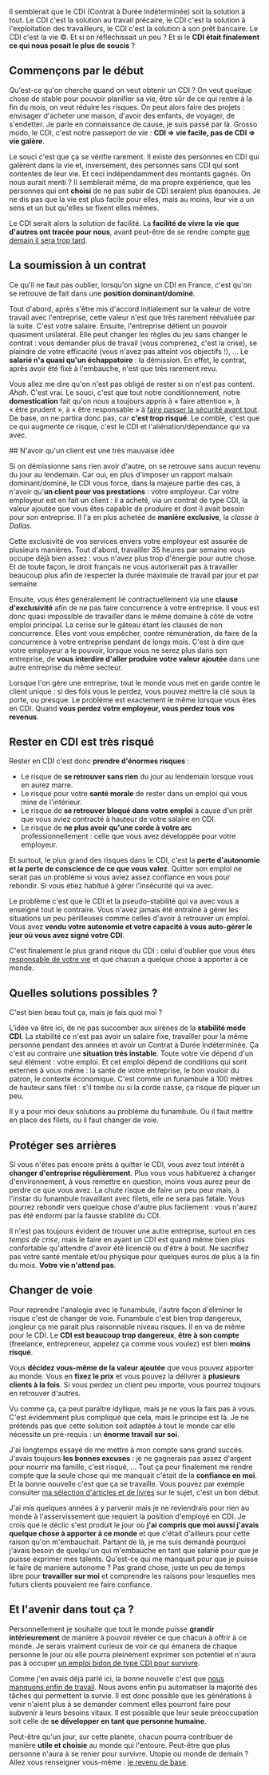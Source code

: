 <!-- 
.. title: Et si le CDI était une connerie ?
.. slug: et-si-le-cdi-etait-une-connerie
.. date: 2013-11-11 22:48:22+01:00
.. tags: Développement personnel, Carrière et travail, Revenu de base
.. category: 
.. link: 
.. description: 
.. type: text
-->

Il semblerait que le CDI (Contrat à Durée Indéterminée) soit la solution à tout. Le CDI c'est la solution au travail précaire, le CDI c'est la solution à l'exploitation des travailleurs, le CDI c'est la solution à son prêt bancaire. Le CDI c'est la vie ©. Et si on réfléchissait un peu ? Et si le **CDI était finalement ce qui nous posait le plus de soucis** ?
<!-- TEASER_END -->
## Commençons par le début

Qu'est-ce qu'on cherche quand on veut obtenir un CDI ? On veut quelque chose de stable pour pouvoir planifier sa vie, être sûr de ce qui rentre à la fin du mois, on veut réduire les risques. On peut alors faire des projets : envisager d'acheter une maison, d'avoir des enfants, de voyager, de s'endetter. Je parle en connaissance de cause, je suis passé par là. Grosso modo, le CDI, c'est notre passeport de vie : **CDI =&gt; vie facile, pas de CDI =&gt; vie galère**.

Le souci c'est que ça se vérifie rarement. Il existe des personnes en CDI qui galèrent dans la vie et, inversement, des personnes sans CDI qui sont contentes de leur vie. Et ceci indépendamment des montants gagnés. On nous aurait menti ? Il semblerait même, de ma propre expérience, que les personnes qui ont **choisi** de ne pas subir de CDI seraient plus épanouies. Je ne dis pas que la vie est plus facile pour elles, mais au moins, leur vie a un sens et un but qu'elles se fixent elles mêmes.

Le CDI serait alors la solution de facilité. La **facilité de vivre la vie que d'autres ont tracée pour nous**, avant peut-être de se rendre compte [que demain il sera trop tard](/blog/demain-il-sera-peut-être-trop-tard/).

## La soumission à un contrat

Ce qu'il ne faut pas oublier, lorsqu'on signe un CDI en France, c'est qu'on se retrouve de fait dans une **position dominant/dominé**. 

Tout d'abord, après s'être mis d'accord initialement sur la valeur de votre travail avec l'entreprise, cette valeur n'est que très rarement réévaluée par la suite. C'est votre salaire. Ensuite, l'entreprise détient un pouvoir quasiment unilatéral. Elle peut changer les règles du jeu sans changer le contrat : vous demander plus de travail (vous comprenez, c'est la crise), se plaindre de votre efficacité (vous n'avez pas atteint vos objectifs !), … Le **salarié n'a quasi qu'un échappatoire** : la démission. En effet, le contrat, après avoir été fixé à l'embauche, n'est que très rarement revu.

Vous allez me dire qu'on n'est pas obligé de rester si on n'est pas content. _Ahah_. C'est vrai. Le souci, c'est que tout notre conditionnement, notre **domestication** fait qu'on nous a toujours appris à « faire attention », à « être prudent », à « être responsable » à [faire passer la sécurité avant tout](/blog/le-danger-ne-vient-pas-do%C3%B9-vous-pensez/). De base, on ne partira donc pas, car **c'est trop risqué**. Le comble, c'est que ce qui augmente ce risque, c'est le CDI et l'aliénation/dépendance qui va avec.

## N'avoir qu'un client est une très mauvaise idée

Si on démissionne sans rien avoir d'autre, on se retrouve sans aucun revenu du jour au lendemain. Car oui, en plus d'imposer un rapport malsain dominant/dominé, le CDI vous force, dans la majeure partie des cas, à n'avoir qu'**un client pour vos prestations** : votre employeur. Car votre employeur est en fait un client : il a acheté, via un contrat de type CDI, la valeur ajoutée que vous êtes capable de produire et dont il avait besoin pour son entreprise. Il l'a en plus achetée de **manière exclusive**, la _classe à Dallas_.

Cette exclusivité de vos services envers votre employeur est assurée de plusieurs manières. Tout d'abord, travailler 35 heures par semaine vous occupe déjà bien assez : vous n'avez plus trop d'énergie pour autre chose. Et de toute façon, le droit français ne vous autoriserait pas à travailler beaucoup plus afin de respecter la durée maximale de travail par jour et par semaine.

Ensuite, vous êtes généralement lié contractuellement via une **clause d'exclusivité** afin de ne pas faire concurrence à votre entreprise. Il vous est donc quasi impossible de travailler dans le même domaine à côté de votre emploi principal. La cerise sur le gâteau étant les clauses de non concurrence. Elles vont vous empêcher, contre rémunération, de faire de la concurrence à votre entreprise pendant de longs mois. C'est à dire que votre employeur a le pouvoir, lorsque vous ne serez plus dans son entreprise, de **vous interdire d'aller produire votre valeur ajoutée** dans une autre entreprise du même secteur.

Lorsque l'on gère une entreprise, tout le monde vous met en garde contre le client unique : si des fois vous le perdez, vous pouvez mettre la clé sous la porte, ou presque. Le problème est exactement le même lorsque vous êtes en CDI. Quand **vous perdez votre employeur, vous perdez tous vos revenus**.

## Rester en CDI est très risqué

Rester en CDI c'est donc **prendre d'énormes risques** : 

- Le risque de **se retrouver sans rien** du jour au lendemain lorsque vous en aurez marre. 
- Le risque pour votre **santé morale** de rester dans un emploi qui vous mine de l'intérieur.
- Le risque de **se retrouver bloqué dans votre emploi** à cause d'un prêt que vous aviez contracté à hauteur de votre salaire en CDI.
- Le risque de **ne plus avoir qu'une corde à votre arc** professionnellement : celle que vous avez développée pour votre employeur.

Et surtout, le plus grand des risques dans le CDI, c'est la **perte d'autonomie et la perte de conscience de ce que vous valez**. Quitter son emploi ne serait pas un problème si vous aviez assez confiance en vous pour rebondir. Si vous étiez habitué à gérer l'insécurité qui va avec.

Le problème c'est que le CDI et la pseudo-stabilité qui va avec vous a enseigné tout le contraire. Vous n'avez jamais été entraîné à gérer les situations un peu périlleuses comme celles d'avoir à retrouver un emploi. Vous avez **vendu votre autonomie et votre capacité à vous auto-gérer le jour où vous avez signé votre CDI**.

C'est finalement le plus grand risque du CDI : celui d'oublier que vous êtes [responsable de votre vie](/blog/le-secret-pour-prendre-ses-responsabilités-et-ne-plus-se-comporter-en-victime/) et que chacun a quelque chose à apporter à ce monde.

## Quelles solutions possibles ?

C'est bien beau tout ça, mais je fais quoi moi ?

L'idée va être ici, de ne pas succomber aux sirènes de la **stabilité mode CDI**. La stabilité ce n'est pas avoir un salaire fixe, travailler pour la même personne pendant des années et avoir un Contrat à Durée Indéterminée. Ça c'est au contraire une **situation très instable**. Toute votre vie dépend d'un seul élément : votre emploi. Et cet emploi dépend de conditions qui sont externes à vous même : la santé de votre entreprise, le bon vouloir du patron, le contexte économique. C'est comme un funambule à 100 mètres de hauteur sans filet : s'il tombe ou si la corde casse, ça risque de piquer un peu. 

Il y a pour moi deux solutions au problème du funambule. Ou il faut mettre en place des filets, ou il faut changer de voie. 

## Protéger ses arrières

Si vous n'êtes pas encore prêts à quitter le CDI, vous avez tout intérêt à **changer d'entreprise régulièrement**. Plus vous vous habituerez à changer d'environnement, à vous remettre en question, moins vous aurez peur de perdre ce que vous avez. La chute risque de faire un peu peur mais, à l'instar du funambule travaillant avec filets, elle ne sera pas fatale. Vous pourrez rebondir vers quelque chose d'autre plus facilement : vous n'aurez pas été endormi par la fausse stabilité du CDI.

Il n'est pas toujours évident de trouver une autre entreprise, surtout en ces *temps de crise*, mais le faire en ayant un CDI est quand même bien plus confortable qu'attendre d'avoir été licencié ou d'être à bout. Ne sacrifiez pas votre santé mentale et/ou physique pour quelques euros de plus à la fin du mois. **Votre vie n'attend pas**.

## Changer de voie

Pour reprendre l'analogie avec le funambule, l'autre façon d'éliminer le risque c'est de changer de voie. Funambule c'est bien trop dangereux, jongleur ça me parait plus raisonnable niveau risques. Il en va de même pour le CDI. Le **CDI est beaucoup trop dangereux**, **être à son compte** (freelance, entrepreneur, appelez ça comme vous voulez) est bien **moins risqué**.

Vous **décidez vous-même de la valeur ajoutée** que vous pouvez apporter au monde. Vous en **fixez le prix** et vous pouvez la délivrer à **plusieurs clients à la fois**. Si vous perdez un client peu importe, vous pourrez toujours en retrouver d'autres.

Vu comme ça, ça peut paraître idyllique, mais je ne vous la fais pas à vous. C'est évidemment plus compliqué que cela, mais le principe est là. Je ne prétends pas que cette solution soit adaptée à tout le monde car elle nécessite un pré-requis : un **énorme travail sur soi**.

J'ai longtemps essayé de me mettre à mon compte sans grand succès. J'avais toujours **les bonnes excuses** : je ne gagnerais pas assez d'argent pour nourrir ma famille, c'est risqué, … Tout ça pour finalement me rendre compte que la seule chose qui me manquait c'était de la **confiance en moi**. Et la bonne nouvelle c'est que ça se travaille. Vous pouvez par exemple consulter [ma sélection d'articles et de livres](/bestof/) sur le sujet, c'est un bon début.

J'ai mis quelques années à y parvenir mais je ne reviendrais pour rien au monde à l'asservissement que requiert la position d'employé en CDI. Je crois que le déclic s'est produit le jour où **j'ai compris que moi aussi j'avais quelque chose à apporter à ce monde** et que c'était d'ailleurs pour cette raison qu'on m'embauchait. Partant de là, je me suis demandé pourquoi j'avais besoin de quelqu'un qui m'embauche en tant que salarié pour que je puisse exprimer mes talents. Qu'est-ce qui me manquait pour que je puisse le faire de manière autonome ? Pas grand chose, juste un peu de temps libre pour **travailler sur moi** et comprendre les raisons pour lesquelles mes futurs clients pouvaient me faire confiance.

## Et l'avenir dans tout ça ?

Personnellement je souhaite que tout le monde puisse **grandir intérieurement** de manière à pouvoir révéler ce que chacun à offrir à ce monde. Je serais vraiment curieux de voir ce qui émanera de chaque personne le jour où elle pourra pleinement exprimer son potentiel et n'aura pas à occuper [un emploi bidon de type CDI pour survivre](http://revenudebase.info/2013/08/le-phenomene-des-boulots-bidon/).

Comme j'en avais déjà parlé ici, la bonne nouvelle c'est que [nous manquons enfin de travail](/blog/on-manque-enfin-de-travail-vive-le-revenu-de-base/). Nous avons enfin pu automatiser la majorité des tâches qui permettent la survie. Il est donc possible que les générations à venir n'aient plus à se demander comment elles pourront faire pour subvenir à leurs besoins vitaux. Il est possible que leur seule préoccupation soit celle de **se développer en tant que personne humaine**.

Peut-être qu'un jour, sur cette planète, chacun pourra contribuer de manière **utile et choisie** au monde qui l'entoure. Peut-être que plus personne n'aura à se renier pour survivre. Utopie ou monde de demain ? Allez vous renseigner vous-même : [le revenu de base](http://revenudebase.info/).


